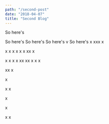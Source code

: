 ```yaml
---
path: "/second-post"
date: "2018-04-07"
title: "Second Blog"
---
```

So here's 


So here's 
So here's 
So here's 
v
So here's 
x
xxx
x

x
x
x
x
x
x
xx
x

x
x
x
x
xx
xx
x
x
x

xx
x





x

x
x


x

x


x
x

